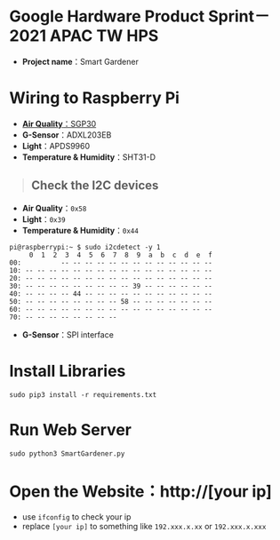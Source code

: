 # Google Hardware Product Sprint－2021 APAC TW HPS

- **Project name**：Smart Gardener  

# Wiring to Raspberry Pi

- [**Air Quality**：SGP30](https://github.com/darrenyaoyao/GoogleHPS/tree/main/AirQuality#raspberry-pi-and-sgp30-wired-with-i2c)
- **G-Sensor**：ADXL203EB
- **Light**：APDS9960
- **Temperature & Humidity**：SHT31-D

> ## Check the I2C devices

- **Air Quality**：`0x58`
- **Light**：`0x39`
- **Temperature & Humidity**：`0x44`

```
pi@raspberrypi:~ $ sudo i2cdetect -y 1
     0  1  2  3  4  5  6  7  8  9  a  b  c  d  e  f
00:          -- -- -- -- -- -- -- -- -- -- -- -- --
10: -- -- -- -- -- -- -- -- -- -- -- -- -- -- -- --
20: -- -- -- -- -- -- -- -- -- -- -- -- -- -- -- --
30: -- -- -- -- -- -- -- -- -- 39 -- -- -- -- -- --
40: -- -- -- -- 44 -- -- -- -- -- -- -- -- -- -- --
50: -- -- -- -- -- -- -- -- 58 -- -- -- -- -- -- --
60: -- -- -- -- -- -- -- -- -- -- -- -- -- -- -- --
70: -- -- -- -- -- -- -- --
```

- **G-Sensor**：SPI interface

# Install Libraries

```
sudo pip3 install -r requirements.txt
```

# Run Web Server

```
sudo python3 SmartGardener.py
```

# Open the Website：http://[your ip]

- use `ifconfig` to check your ip
- replace `[your ip]` to something like `192.xxx.x.xx` or `192.xxx.x.xxx`
